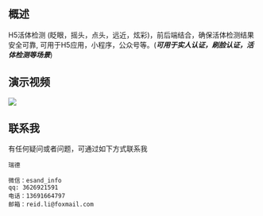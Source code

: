## 概述
H5活体检测 (眨眼，摇头，点头，远近，炫彩)，前后端结合，确保活体检测结果安全可靠, 可用于H5应用，小程序，公众号等。(***可用于实人认证，刷脸认证，活体检测等场景***)

## 演示视频
![](http://open.esandcloud.com/index.php/s/78XA91wLQV2y36B/download)

## 联系我
有任何疑问或者问题，可通过如下方式联系我

```
瑞德

微信：esand_info
qq: 3626921591
电话：13691664797
邮箱：reid.li@foxmail.com
```
